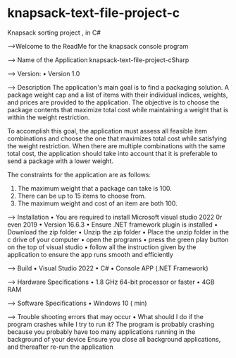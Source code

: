 # knapsack-text-file-project-c
Knapsack sorting project , in C# 

-->Welcome to the ReadMe for the knapsack console program

--> Name of the Application
knapsack-text-file-project-cSharp

--> Version:
•	Version 1.0

--> Description
The application's main goal is to find a packaging solution. A package weight cap and a list of items with their individual indices, weights, and prices are provided to the application. The objective is to choose the package contents that maximize total cost while maintaining a weight that is within the weight restriction.

To accomplish this goal, the application must assess all feasible item combinations and choose the one that maximizes total cost while satisfying the weight restriction. When there are multiple combinations with the same total cost, the application should take into account that it is preferable to send a package with a lower weight.

The constraints for the application are as follows:
1.	The maximum weight that a package can take is 100.
2.	There can be up to 15 items to choose from.
3.	The maximum weight and cost of an item are both 100.


 
--> Installation
•	You are required to install Microsoft visual studio 2022 0r even 2019
•	Version 16.6.3
•	Ensure .NET framework plugin is installed
•	Download the zip folder
•	Unzip the zip folder
•	Place the unzip folder in the c drive of your computer
•	open the programs
•	press the green play button on the top of visual studio
•	follow all the instruction given by the application to ensure the app runs smooth and efficiently

--> Build
•	Visual Studio 2022
•	C#
•	Console APP (.NET Framework)

--> Hardware Specifications
•	1.8 GHz 64-bit processor or faster
•	4GB RAM

--> Software Specifications
•	Windows 10 ( min)

--> Trouble shooting errors that may occur
•	What should I do if the program crashes while I try to run it? The program is probably crashing because you probably have too many applications running in the background of your device Ensure you close all background applications, and thereafter re-run the application

